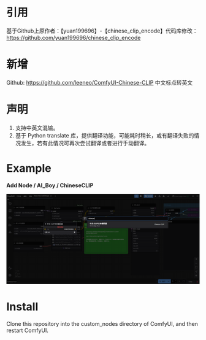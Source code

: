 # 引用
基于Github上原作者：【yuan199696】-【chinese_clip_encode】代码库修改：https://github.com/yuan199696/chinese_clip_encode

# 新增
Github: https://github.com/leeneo/ComfyUI-Chinese-CLIP
中文标点转英文

# 声明
1. 支持中英文混输。
2. 基于 Python translate 库，提供翻译功能，可能耗时稍长，或有翻译失败的情况发生，若有此情况可再次尝试翻译或者进行手动翻译。

# Example
**Add Node / AI_Boy / ChineseCLIP**

![img.png](assets/img.png)

# Install
Clone this repository into the custom_nodes directory of ComfyUI, and then restart ComfyUI.
